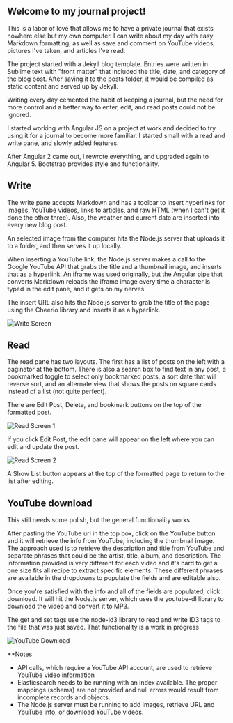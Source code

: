 ## Welcome to my journal project!

This is a labor of love that allows me to have a private journal that exists nowhere else but my own computer.  I can write about my day with easy Markdown formatting, as well as save and comment on YouTube videos, pictures I've taken, and articles I've read.

The project started with a Jekyll blog template.  Entries were written in Sublime text with "front matter" that included the title, date, and category of the blog post.  After saving it to the posts folder, it would be compiled as static content and served up by Jekyll.

Writing every day cemented the habit of keeping a journal, but the need for more control and a better way to enter, edit, and read posts could not be ignored.

I started working with Angular JS on a project at work and decided to try using it for a journal to become more familiar.  I started small with a read and write pane, and slowly added features.  

After Angular 2 came out, I rewrote everything, and upgraded again to Angular 5.  Bootstrap provides style and functionality.

## Write

The write pane accepts Markdown and has a toolbar to insert hyperlinks for images, YouTube videos, links to articles, and raw HTML (when I can't get it done the other three).  Also, the weather and current date are inserted into every new blog post.

An selected image from the computer hits the Node.js server that uploads it to a folder, and then serves it up locally.

When inserting a YouTube link, the Node.js server makes a call to  the Google YouTube API that grabs the title and a thumbnail image, and inserts that as a hyperlink.  An iframe was used originally, but the Angular pipe that converts Markdown reloads the iframe image every time a character is typed in the edit pane, and it gets on my nerves.  

The insert URL also hits the Node.js server to grab the title of the page using the Cheerio library and inserts it as a hyperlink.  

![Write Screen](https://user-images.githubusercontent.com/11249870/58663572-af313180-82e1-11e9-9055-0cc7668dddef.JPG)

## Read

The read pane has two layouts.  The first has a list of posts on the left with a paginator at the bottom.  There is also a search box to find text in any post, a bookmarked toggle to select only bookmarked posts, a sort date that will reverse sort, and an alternate view that shows the posts on square cards instead of a list (not quite perfect).  

There are Edit Post, Delete, and bookmark buttons on the top of the formatted post.  

![Read Screen 1](https://user-images.githubusercontent.com/11249870/58662255-9d01c400-82de-11e9-8569-2c7b53f6f6e7.JPG)

If you click Edit Post, the edit pane will appear on the left where you can edit and update the post.  

![Read Screen 2](https://user-images.githubusercontent.com/11249870/58663521-8f017280-82e1-11e9-8b3d-51b440c74596.JPG)

A Show List button appears at the top of the formatted page to return to the list after editing.  

## YouTube download

This still needs some polish, but the general functionality works. 

After pasting the YouTube url in the top box, click on the YouTube button and it will retrieve the info from YouTube, including the thumbnail image.  The approach used is to retrieve the description and title from YouTube and separate phrases that could be the artist, title, album, and description.  The information provided is very different for each video and it's hard to get a one size fits all recipe to extract specific elements.  These different phrases are available in the dropdowns to populate the fields and are editable also.

Once you're satisfied with the info and all of the fields are populated, click download.  It will hit the Node.js server, which uses the youtube-dl library to download the video and convert it to MP3. 

The get and set tags use the node-id3 library to read and write ID3 tags to the file that was just saved.  That functionality is a work in progress

![YouTube Download](https://user-images.githubusercontent.com/11249870/58671066-1fe24900-82f6-11e9-9c86-1e3aca226f03.JPG)

**Notes  
  - API calls, which require a YouTube API account, are used to retrieve YouTube video information
  - Elasticsearch needs to be running with an index available.  The proper mappings (schema) are not provided and null errors would result from incomplete records and objects. 
  - The Node.js server must be running to add images, retrieve URL and YouTube info, or download YouTube videos.  

